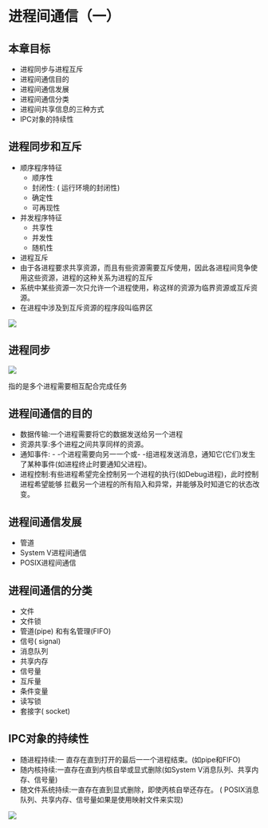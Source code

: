 # 进程间通信（一）

## 本章目标

- 进程同步与进程互斥
- 进程间通信目的
- 进程间通信发展
- 进程间通信分类
- 进程间共享信息的三种方式
- IPC对象的持续性

## 进程同步和互斥

- 顺序程序特征
  - 顺序性
  - 封闭性: ( 运行环境的封闭性)
  - 确定性
  - 可再现性
- 并发程序特征
  - 共享性
  - 并发性
  - 随机性
- 进程互斥
- 由于各进程要求共享资源，而且有些资源需要互斥使用，因此各进程间竞争使用这些资源，进程的这种关系为进程的互斥
- 系统中某些资源一次只允许一个进程使用，称这样的资源为临界资源或互斥资源。
- 在进程中涉及到互斥资源的程序段叫临界区

![](https://i.loli.net/2020/05/31/1TsiRWp89OmA3US.png)

## 进程同步

![](https://i.loli.net/2020/05/31/6UOyW94uEQsgpFj.png)

指的是多个进程需要相互配合完成任务

## 进程间通信的目的

- 数据传输:一个进程需要将它的数据发送给另一个进程
- 资源共享:多个进程之间共享同样的资源。
- 通知事件: - -个进程需要向另一一个或- -组进程发送消息，通知它(它们)发生了某种事件(如进程终止时要通知父进程)。
- 进程控制:有些进程希望完全控制另一个进程的执行(如Debug进程)，此时控制进程希望能够
  拦截另一个进程的所有陷入和异常，并能够及时知道它的状态改变。

## 进程间通信发展

- 管道
- System V进程间通信
- POSIX进程间通信

## 进程间通信的分类

- 文件
- 文件锁
- 管道(pipe) 和有名管理(FIFO)
- 信号( signal)
- 消息队列
- 共享内存
- 信号量
- 互斥量
- 条件变量
- 读写锁
- 套接字( socket)

## IPC对象的持续性

- 随进程持续:一 直存在直到打开的最后一一个进程结束。(如pipe和FIFO)
- 随内核持续:一直存在直到内核自举或显式删除(如System V消息队列、共享内存、信号量)
- 随文件系统持续:一直存在直到显式删除，即使丙核自举还存在。 ( POSIX消息队列、共享内存、信号量如果是使用映射文件来实现)

![](https://i.loli.net/2020/05/31/9rahl4zBkOWJXUQ.png)
